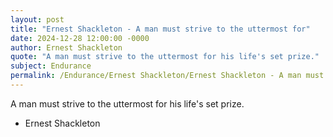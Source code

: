 ```yaml
---
layout: post
title: "Ernest Shackleton - A man must strive to the uttermost for"
date: 2024-12-28 12:00:00 -0000
author: Ernest Shackleton
quote: "A man must strive to the uttermost for his life's set prize."
subject: Endurance
permalink: /Endurance/Ernest Shackleton/Ernest Shackleton - A man must strive to the uttermost for
---
```


A man must strive to the uttermost for his life's set prize.

- Ernest Shackleton
